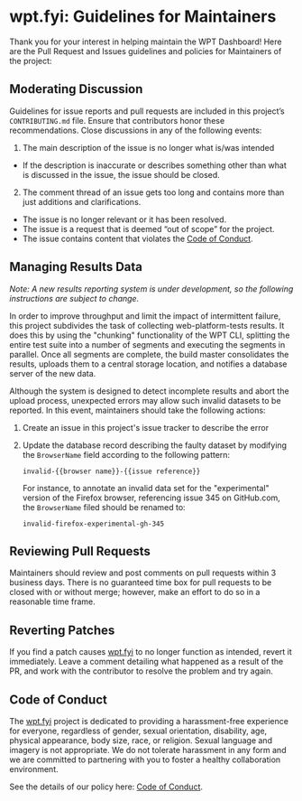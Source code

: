 # wpt.fyi: Guidelines for Maintainers

Thank you for your interest in helping maintain the WPT Dashboard! Here are the Pull Request and Issues guidelines and policies for Maintainers of the project:

## Moderating Discussion

Guidelines for issue reports and pull requests are included in this project’s `CONTRIBUTING.md` file. Ensure that contributors honor these recommendations. Close discussions in any of the following events:

1. The main description of the issue is no longer what is/was intended
  - If the description is inaccurate or describes something other than what is discussed in the issue, the issue should be closed.

2. The comment thread of an issue gets too long and contains more than just additions and clarifications.
  - The issue is no longer relevant or it has been resolved.
  - The issue is a request that is deemed “out of scope” for the project.
  - The issue contains content that violates the [Code of Conduct](CODE_OF_CONDUCT.md).

## Managing Results Data

*Note: A new results reporting system is under development, so the following instructions are subject to change.*

In order to improve throughput and limit the impact of intermittent failure, this project subdivides the task of collecting web-platform-tests results. It does this by using the "chunking" functionality of the WPT CLI, splitting the entire test suite into a number of segments and executing the segments in parallel. Once all segments are complete, the build master consolidates the results, uploads them to a central storage location, and notifies a database server of the new data.

Although the system is designed to detect incomplete results and abort the upload process, unexpected errors may allow such invalid datasets to be reported. In this event, maintainers should take the following actions:

1. Create an issue in this project's issue tracker to describe the error
2. Update the database record describing the faulty dataset by modifying the
   `BrowserName` field according to the following pattern:

       invalid-{{browser name}}-{{issue reference}}

   For instance, to annotate an invalid data set for the "experimental" version of the Firefox browser, referencing issue 345 on GitHub.com, the `BrowserName` filed should be renamed to:

       invalid-firefox-experimental-gh-345

## Reviewing Pull Requests

Maintainers should review and post comments on pull requests within 3 business days. There is no guaranteed time box for pull requests to be closed with or without merge; however, make an effort to do so in a reasonable time frame.

## Reverting Patches

If you find a patch causes [wpt.fyi](http://wpt.fyi) to no longer function as intended, revert it immediately. Leave a comment detailing what happened as a result of the PR, and work with the contributor to resolve the problem and try again.


## Code of Conduct

The [wpt.fyi](https://github.com/w3c/wptdashboard) project is dedicated to providing a harassment-free experience for everyone, regardless of gender, sexual orientation, disability, age, physical appearance, body size, race, or religion. Sexual language and imagery is not appropriate. We do not tolerate harassment in any form and we are committed to partnering with you to foster a healthy collaboration environment.

See the details of our policy here: [Code of Conduct](https://github.com/w3c/wptdashboard/blob/master/CODE_OF_CONDUCT.md).
